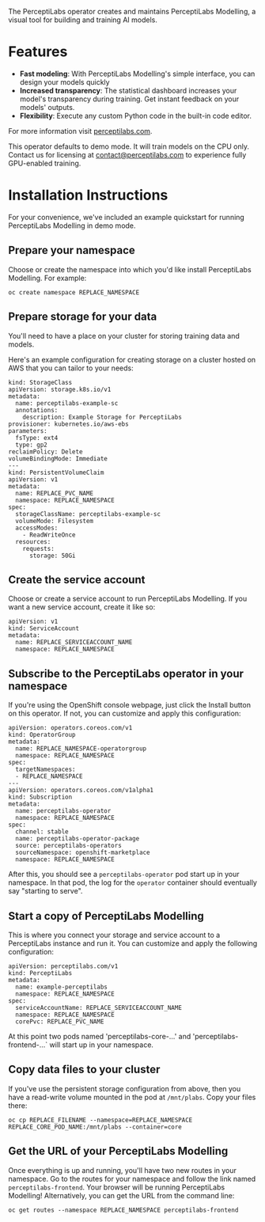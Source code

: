 The PerceptiLabs operator creates and maintains PerceptiLabs Modelling, a visual tool for building and training AI models.

# Features
* **Fast modeling**: With PerceptiLabs Modelling's simple interface, you can design your models quickly
* **Increased transparency**: The statistical dashboard increases your model's transparency during training. Get instant feedback on your models' outputs.
* **Flexibility**: Execute any custom Python code in the built-in code editor.


For more information visit [perceptilabs.com](http://perceptilabs.com).

This operator defaults to demo mode. It will train models on the CPU only. Contact us for licensing at contact@perceptilabs.com to experience fully GPU-enabled training.


# Installation Instructions

For your convenience, we've included an example quickstart for running PerceptiLabs Modelling in demo mode.

## Prepare your namespace

Choose or create the namespace into which you'd like install PerceptiLabs Modelling. For example:

```
oc create namespace REPLACE_NAMESPACE
```

## Prepare storage for your data

You'll need to have a place on your cluster for storing training data and models.

Here's an example configuration for creating storage on a cluster hosted on AWS that you can tailor to your needs:

```
kind: StorageClass
apiVersion: storage.k8s.io/v1
metadata:
  name: perceptilabs-example-sc
  annotations:
    description: Example Storage for PerceptiLabs
provisioner: kubernetes.io/aws-ebs
parameters:
  fsType: ext4
  type: gp2
reclaimPolicy: Delete
volumeBindingMode: Immediate
---
kind: PersistentVolumeClaim
apiVersion: v1
metadata:
  name: REPLACE_PVC_NAME
  namespace: REPLACE_NAMESPACE
spec:
  storageClassName: perceptilabs-example-sc
  volumeMode: Filesystem
  accessModes:
    - ReadWriteOnce
  resources:
    requests:
      storage: 50Gi
```

## Create the service account

Choose or create a service account to run PerceptiLabs Modelling. If you want a new service account, create it like so:

```
apiVersion: v1
kind: ServiceAccount
metadata:
  name: REPLACE_SERVICEACCOUNT_NAME
  namespace: REPLACE_NAMESPACE
```

## Subscribe to the PerceptiLabs operator in your namespace

If you're using the OpenShift console webpage, just click the Install button on this operator. If not, you can customize and apply this configuration:

```
apiVersion: operators.coreos.com/v1
kind: OperatorGroup
metadata:
  name: REPLACE_NAMESPACE-operatorgroup
  namespace: REPLACE_NAMESPACE
spec:
  targetNamespaces:
  - REPLACE_NAMESPACE
---
apiVersion: operators.coreos.com/v1alpha1
kind: Subscription
metadata:
  name: perceptilabs-operator
  namespace: REPLACE_NAMESPACE
spec:
  channel: stable
  name: perceptilabs-operator-package
  source: perceptilabs-operators
  sourceNamespace: openshift-marketplace
  namespace: REPLACE_NAMESPACE
```

After this, you should see a `perceptilabs-operator` pod start up in your namespace. In that pod, the log for the `operator` container should eventually say "starting to serve".

## Start a copy of PerceptiLabs Modelling

This is where you connect your storage and service account to a PerceptiLabs instance and run it. You can customize and apply the following configuration:

```
apiVersion: perceptilabs.com/v1
kind: PerceptiLabs
metadata:
  name: example-perceptilabs
  namespace: REPLACE_NAMESPACE
spec:
  serviceAccountName: REPLACE_SERVICEACCOUNT_NAME
  namespace: REPLACE_NAMESPACE
  corePvc: REPLACE_PVC_NAME
```

At this point two pods named 'perceptilabs-core-...' and 'perceptilabs-frontend-...` will start up in your namespace.

## Copy data files to your cluster

If you've use the persistent storage configuration from above, then you have a read-write volume mounted in the pod at `/mnt/plabs`. Copy your files there:

```
oc cp REPLACE_FILENAME --namespace=REPLACE_NAMESPACE REPLACE_CORE_POD_NAME:/mnt/plabs --container=core
```

## Get the URL of your PerceptiLabs Modelling

Once everything is up and running, you'll have two new routes in your namespace. Go to the routes for your namespace and follow the link named `perceptilabs-frontend`. Your browser will be running PerceptiLabs Modelling! Alternatively, you can get the URL from the command line:

```
oc get routes --namespace REPLACE_NAMESPACE perceptilabs-frontend
```

